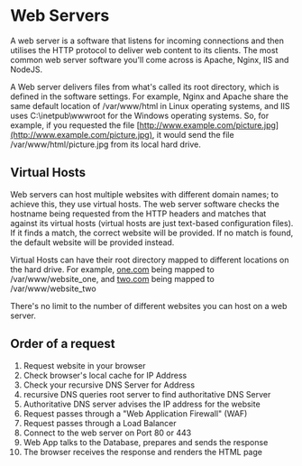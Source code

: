 # Web Servers

A web server is a software that listens for incoming connections and then utilises the HTTP protocol to deliver web content to its clients. The most common web server software you'll come across is Apache, Nginx, IIS and NodeJS. 

A Web server delivers files from what's called its root directory, which is defined in the software settings. For example, Nginx and Apache share the same default location of /var/www/html in Linux operating systems, and IIS uses C:\\inetpub\\wwwroot for the Windows operating systems. So, for example, if you requested the file [http://www.example.com/picture.jpg](http://www.example.com/picture.jpg), it would send the file /var/www/html/picture.jpg from its local hard drive.

## Virtual Hosts

Web servers can host multiple websites with different domain names; to achieve this, they use virtual hosts. The web server software checks the hostname being requested from the HTTP headers and matches that against its virtual hosts (virtual hosts are just text-based configuration files). If it finds a match, the correct website will be provided. If no match is found, the default website will be provided instead.

Virtual Hosts can have their root directory mapped to different locations on the hard drive. For example, [one.com](http://one.com) being mapped to /var/www/website_one, and [two.com](http://two.com) being mapped to /var/www/website_two

There's no limit to the number of different websites you can host on a web server.

## Order of a request

1. Request website in your browser
2. Check browser's local cache for IP Address
3. Check your recursive DNS Server for Address
4. recursive DNS queries root server to find authoritative DNS Server
5. Authoritative DNS server advises the IP address for the website
6. Request passes through a "Web Application Firewall" (WAF)
7. Request passes through a Load Balancer
8. Connect to the web server on Port 80 or 443
9. Web App talks to the Database, prepares and sends the response
10. The browser receives the response and renders the HTML page